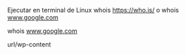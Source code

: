 Ejecutar en terminal de Linux
whois https://who.is/ o whois www.google.com

whois www.google.com

url/wp-content
